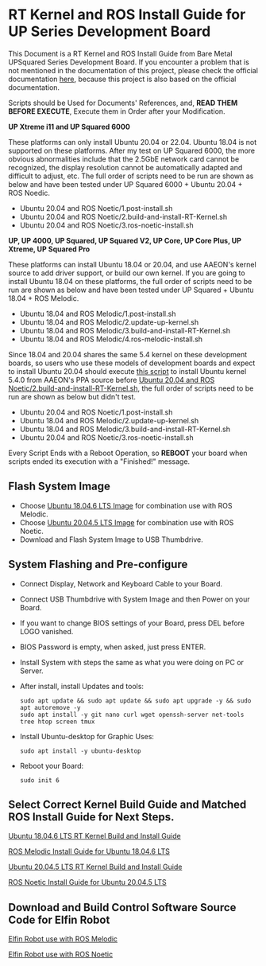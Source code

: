 # RT Kernel and ROS Install Guide for UP Series Development Board

This Document is a RT Kernel and ROS Install Guide from Bare Metal UPSquared Series Development Board. If you encounter a problem that is not mentioned in the documentation of this project, please check the official documentation [here](https://github.com/up-board/up-community/wiki/Ubuntu), because this project is also based on the official documentation.

Scripts should be Used for Documents' References, and, **READ THEM BEFORE EXECUTE**, Execute them in Order after your Modification.

**UP Xtreme i11 and UP Squared 6000**

These platforms can only install Ubuntu 20.04 or 22.04. Ubuntu 18.04 is not supported on these platforms. After my test on UP Squared 6000, the more obvious abnormalities include that the 2.5GbE network card cannot be recognized, the display resolution cannot be automatically adapted and difficult to adjust, etc. The full order of scripts need to be run are shown as below and have been tested under UP Squared 6000 + Ubuntu 20.04 + ROS Noedic.

<ul>
<li>Ubuntu 20.04 and ROS Noetic/1.post-install.sh</li>
<li>Ubuntu 20.04 and ROS Noetic/2.build-and-install-RT-Kernel.sh</li>
<li>Ubuntu 20.04 and ROS Noetic/3.ros-noetic-install.sh</li>
</ul>

**UP, UP 4000, UP Squared, UP Squared V2, UP Core, UP Core Plus, UP Xtreme, UP Squared Pro**

These platforms can install Ubuntu 18.04 or 20.04, and use AAEON's kernel source to add driver support, or build our own kernel. If you are going to install Ubuntu 18.04 on these platforms, the full order of scripts need to be run are shown as below and have been tested under UP Squared + Ubuntu 18.04 + ROS Melodic.

<ul>
<li>Ubuntu 18.04 and ROS Melodic/1.post-install.sh</li>
<li>Ubuntu 18.04 and ROS Melodic/2.update-up-kernel.sh</li>
<li>Ubuntu 18.04 and ROS Melodic/3.build-and-install-RT-Kernel.sh</li>
<li>Ubuntu 18.04 and ROS Melodic/4.ros-melodic-install.sh</li>
</ul>

Since 18.04 and 20.04 shares the same 5.4 kernel on these development boards, so users who use these models of development boards and expect to install Ubuntu 20.04 should execute [this script](./Ubuntu%2018.04%20and%20ROS%20Melodic/2.update-up-kernel.sh) to install Ubuntu kernel 5.4.0 from AAEON's PPA source before [Ubuntu 20.04 and ROS Noetic/2.build-and-install-RT-Kernel.sh](./Ubuntu%2020.04%20and%20ROS%20Noetic/2.build-and-install-RT-Kernel.sh), the full order of scripts need to be run are shown as below but didn't test.

<ul>
<li>Ubuntu 20.04 and ROS Noetic/1.post-install.sh</li>
<li>Ubuntu 18.04 and ROS Melodic/2.update-up-kernel.sh</li>
<li>Ubuntu 18.04 and ROS Melodic/3.build-and-install-RT-Kernel.sh</li>
<li>Ubuntu 20.04 and ROS Noetic/3.ros-noetic-install.sh</li>
</ul>

Every Script Ends with a Reboot Operation, so **REBOOT** your board when scripts ended its execution with a "Finished!" message.

## Flash System Image

- Choose [Ubuntu 18.04.6 LTS Image](https://releases.ubuntu.com/18.04.6/ubuntu-18.04.6-live-server-amd64.iso) for combination use with ROS Melodic.
- Choose [Ubuntu 20.04.5 LTS Image](https://cdimage.ubuntu.com/ubuntu-server/focal/daily-live/manual/focal-live-server-amd64+intel-iot.iso) for combination use with ROS Noetic.
- Download and Flash System Image to USB Thumbdrive.

## System Flashing and Pre-configure

- Connect Display, Network and Keyboard Cable to your Board.
- Connect USB Thumbdrive with System Image and then Power on your Board.
- If you want to change BIOS settings of your Board, press DEL before LOGO vanished.
- BIOS Password is empty, when asked, just press ENTER.
- Install System with steps the same as what you were doing on PC or Server.
- After install, install Updates and tools:

      sudo apt update && sudo apt update && sudo apt upgrade -y && sudo apt autoremove -y
      sudo apt install -y git nano curl wget openssh-server net-tools tree htop screen tmux

- Install Ubuntu-desktop for Graphic Uses:

      sudo apt install -y ubuntu-desktop

- Reboot your Board:

      sudo init 6

## Select Correct Kernel Build Guide and Matched ROS Install Guide for Next Steps.

[Ubuntu 18.04.6 LTS RT Kernel Build and Install Guide](./Ubuntu%2018.04%20and%20ROS%20Melodic/ubuntu18.04-kernel-build-guide.md)

[ROS Melodic Install Guide for Ubuntu 18.04.6 LTS](./Ubuntu%2018.04%20and%20ROS%20Melodic/ros-melodic-install-guide.md)

[Ubuntu 20.04.5 LTS RT Kernel Build and Install Guide](./Ubuntu%2020.04%20and%20ROS%20Noetic/ubuntu20.04-kernel-build-guide.md)

[ROS Noetic Install Guide for Ubuntu 20.04.5 LTS](./Ubuntu%2020.04%20and%20ROS%20Noetic/ros-noetic-install-guide.md)

## Download and Build Control Software Source Code for Elfin Robot

[Elfin Robot use with ROS Melodic](./Elfin%20Robot%20ROS%20Controller%20Install%20Guide/robot-melodic-build-guide.md)

[Elfin Robot use with ROS Noetic](./Elfin%20Robot%20ROS%20Controller%20Install%20Guide/robot-noetic-build-guide.md)

